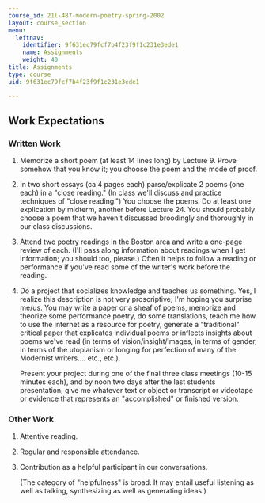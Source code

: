 ```yaml
---
course_id: 21l-487-modern-poetry-spring-2002
layout: course_section
menu:
  leftnav:
    identifier: 9f631ec79fcf7b4f23f9f1c231e3ede1
    name: Assignments
    weight: 40
title: Assignments
type: course
uid: 9f631ec79fcf7b4f23f9f1c231e3ede1

---
```


Work Expectations
-----------------

### Written Work

1.  Memorize a short poem (at least 14 lines long) by Lecture 9. Prove somehow that you know it; you choose the poem and the mode of proof.  
    
2.  In two short essays (ca 4 pages each) parse/explicate 2 poems (one each) in a "close reading." (In class we'll discuss and practice techniques of "close reading.") You choose the poems. Do at least one explication by midterm, another before Lecture 24. You should probably choose a poem that we haven't discussed broodingly and thoroughly in our class discussions.  
    
3.  Attend two poetry readings in the Boston area and write a one-page review of each. (I'll pass along information about readings when I get information; you should too, please.) Often it helps to follow a reading or performance if you've read some of the writer's work before the reading.  
    
4.  Do a project that socializes knowledge and teaches us something. Yes, I realize this description is not very proscriptive; I'm hoping you surprise me/us. You may write a paper or a sheaf of poems, memorize and theorize some performance poetry, do some translations, teach me how to use the internet as a resource for poetry, generate a "traditional" critical paper that explicates individual poems or inflects insights about poems we've read (in terms of vision/insight/images, in terms of gender, in terms of the utopianism or longing for perfection of many of the Modernist writers.... etc., etc.).  
      
    Present your project during one of the final three class meetings (10-15 minutes each), and by noon two days after the last students presentation, give me whatever text or object or transcript or videotape or evidence that represents an "accomplished" or finished version.

### Other Work

1.  Attentive reading.  
    
2.  Regular and responsible attendance.  
    
3.  Contribution as a helpful participant in our conversations.  
      
    (The category of "helpfulness" is broad. It may entail useful listening as well as talking, synthesizing as well as generating ideas.)